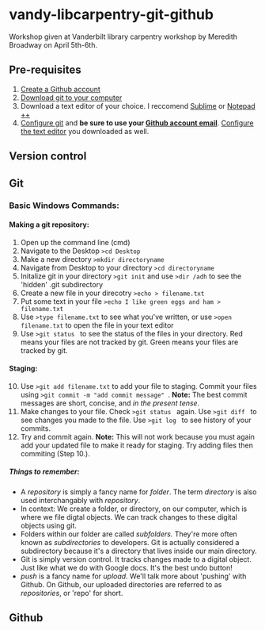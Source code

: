 # vandy-libcarpentry-git-github
Workshop given at Vanderbilt library carpentry workshop by Meredith Broadway on April 5th-6th. 

## Pre-requisites 
1. [Create a Github account](https://services.github.com/on-demand/intro-to-github/create-github-account)
2. [Download git to your computer](https://git-scm.com/downloads) 
3. Download a text editor of your choice. I reccomend [Sublime](https://www.sublimetext.com/3) or [Notepad ++](https://notepad-plus-plus.org/download/v7.5.6.html)  
4. [Configure git](https://help.github.com/articles/setting-your-username-in-git/) and **be sure to use your [Github account email](https://help.github.com/articles/setting-your-commit-email-address-in-git/)**. [Configure the text editor](https://help.github.com/articles/associating-text-editors-with-git/) you downloaded as well. 

## Version control 

## Git
### Basic Windows Commands: 
#### Making a git repository:
1. Open up the command line (cmd)
2. Navigate to the Desktop ```>cd Desktop``` 
3. Make a new directory ```>mkdir directoryname```
4. Navigate from Desktop to your directory ```>cd directoryname```
5. Initalize git in your directory ```>git init``` and use  ```>dir /adh``` to see the 'hidden' .git subdirectory 
6. Create a new file in your direcotry ```>echo > filename.txt```
7. Put some text in your file ```>echo I like green eggs and ham > filename.txt```
8. Use ```>type filename.txt``` to see what you've written, or use ```>open filename.txt``` to open the file in your text editor
9. Use  ```>git status ``` to see the status of the files in your directory. Red means your files are not tracked by git. Green means your files are tracked by git. 
#### Staging: 
10. Use  ```>git add filename.txt``` to add your file to staging. Commit your files using  ```>git commit -m "add commit message" ```. **Note:** The best commit messages are short, concise, and *in the present tense.* 
11. Make changes to your file. Check  ```>git status ``` again. Use  ```>git diff ``` to see changes you made to the file. Use  ```>git log ``` to see history of your commits. 
12. Try and commit again. **Note:** This will not work because you must again add your updated file to make it ready for staging. Try adding files then commiting (Step 10.).

##### Things to remember: 
* A *repository* is simply a fancy name for *folder*. The term *directory* is also used interchangably with *repository*. 
* In context: We create a folder, or directory, on our computer, which is where we file digtal objects. We can track changes to these digital objects using git. 
* Folders within our folder are called *subfolders.* They're more often known as *subdirectories* to developers. Git is actually considered a subdirectory because it's a directory that lives inside our main directory. 
* Git is simply version control. It tracks changes made to a digital object. Just like what we do with Google docs. It's the best undo button! 
* *push* is a fancy name for *upload*. We'll talk more about 'pushing' with Github. On Github, our uploaded directories are referred to as *repositories*, or 'repo' for short. 

## Github

